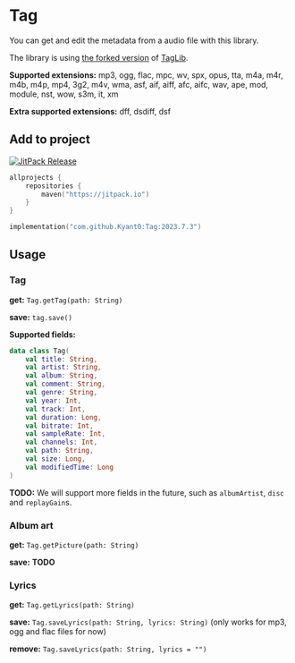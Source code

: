 # Tag

You can get and edit the metadata from a audio file with this library.

The library is using [the forked version](https://github.com/Kyant0/taglib) of [TagLib](https://taglib.org/).

**Supported extensions:**
mp3, ogg, flac, mpc, wv, spx, opus, tta, m4a, m4r, m4b, m4p, mp4, 3g2, m4v, wma, asf, aif, aiff, afc, aifc, wav, ape,
mod, module, nst, wow, s3m, it, xm

**Extra supported extensions:**
dff, dsdiff, dsf

## Add to project

[![JitPack Release](https://jitpack.io/v/Kyant0/Tag.svg)](https://jitpack.io/#Kyant0/Tag)

```kotlin
allprojects {
    repositories {
        maven("https://jitpack.io")
    }
}

implementation("com.github.Kyant0:Tag:2023.7.3")
```

## Usage

### Tag

**get:** `Tag.getTag(path: String)`

**save:** `tag.save()`

**Supported fields:**

```kotlin
data class Tag(
    val title: String,
    val artist: String,
    val album: String,
    val comment: String,
    val genre: String,
    val year: Int,
    val track: Int,
    val duration: Long,
    val bitrate: Int,
    val sampleRate: Int,
    val channels: Int,
    val path: String,
    val size: Long,
    val modifiedTime: Long
)
```

**TODO:** We will support more fields in the future, such as `albumArtist`, `disc` and `replayGain`s.

### Album art

**get:** `Tag.getPicture(path: String)`

**save:** **TODO**

### Lyrics

**get:** `Tag.getLyrics(path: String)`

**save:** `Tag.saveLyrics(path: String, lyrics: String)` (only works for mp3, ogg and flac files for now)

**remove:** `Tag.saveLyrics(path: String, lyrics = "")`
